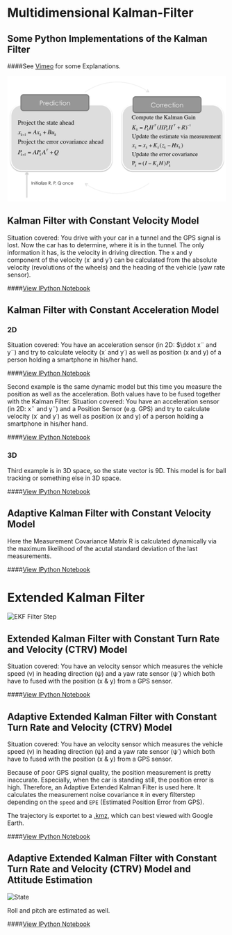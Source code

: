 Multidimensional Kalman-Filter
==============================
Some Python Implementations of the Kalman Filter
------------------------------

####See [Vimeo](https://vimeo.com/album/2754700/sort:preset/format:detail) for some Explanations.

![Kalman Filter Step](Kalman-Filter-Step.png)

## Kalman Filter with Constant Velocity Model

Situation covered: You drive with your car in a tunnel and the GPS signal is lost. Now the car has to determine, where it is in the tunnel. The only information it has, is the velocity in driving direction. The x and y component of the velocity (x˙ and y˙) can be calculated from the absolute velocity (revolutions of the wheels) and the heading of the vehicle (yaw rate sensor).

####[View IPython Notebook](http://nbviewer.ipython.org/github/balzer82/Kalman/blob/master/Kalman-Filter-CV.ipynb?create=1)

## Kalman Filter with Constant Acceleration Model

### 2D

Situation covered: You have an acceleration sensor (in 2D: $\ddot x¨ and y¨) and try to calculate velocity (x˙ and y˙) as well as position (x and y) of a person holding a smartphone in his/her hand.

####[View IPython Notebook](http://nbviewer.ipython.org/github/balzer82/Kalman/blob/master/Kalman-Filter-CA.ipynb?create=1)

Second example is the same dynamic model but this time you measure the position as well as the acceleration. Both values have to be fused together with the Kalman Filter.
Situation covered: You have an acceleration sensor (in 2D: x¨ and y¨) and a Position Sensor (e.g. GPS) and try to calculate velocity (x˙ and y˙) as well as position (x and y) of a person holding a smartphone in his/her hand.

####[View IPython Notebook](http://nbviewer.ipython.org/github/balzer82/Kalman/blob/master/Kalman-Filter-CA-2.ipynb?create=1)

### 3D

Third example is in 3D space, so the state vector is 9D. This model is for ball tracking or something else in 3D space.

####[View IPython Notebook](http://nbviewer.ipython.org/github/balzer82/Kalman/blob/master/Kalman-Filter-CA-Ball.ipynb?create=1)

## Adaptive Kalman Filter with Constant Velocity Model

Here the Measurement Covariance Matrix R is calculated dynamically via the maximum likelihood of the acutal standard deviation of the last measurements.

####[View IPython Notebook](http://nbviewer.ipython.org/github/balzer82/Kalman/blob/master/Adaptive-Kalman-Filter-CV.ipynb?create=1)

# Extended Kalman Filter

![EKF Filter Step](https://raw.github.com/balzer82/Kalman/master/Extended-Kalman-Filter-Step.png)

## Extended Kalman Filter with Constant Turn Rate and Velocity (CTRV) Model

Situation covered: You have an velocity sensor which measures the vehicle speed (v) in heading direction (ψ) and a yaw rate sensor (ψ˙) which both have to fused with the position (x & y) from a GPS sensor.

####[View IPython Notebook](http://nbviewer.ipython.org/github/balzer82/Kalman/blob/master/Extended-Kalman-Filter-CTRV.ipynb?create=1)

## Adaptive Extended Kalman Filter with Constant Turn Rate and Velocity (CTRV) Model

Situation covered: You have an velocity sensor which measures the vehicle speed (v) in heading direction (ψ) and a yaw rate sensor (ψ˙) which both have to fused with the position (x & y) from a GPS sensor.

Because of poor GPS signal quality, the position measurement is pretty inaccurate. Especially, when the car is standing still, the position error is high. Therefore, an Adaptive Extended Kalman Filter is used here. It calculates the measurement noise covariance `R` in every filterstep depending on the `speed` and `EPE` (Estimated Position Error from GPS).

The trajectory is exportet to a [.kmz](https://github.com/balzer82/Kalman/blob/master/Extended-Kalman-Filter-CTRV-Adaptive.kmz?raw=true), which can best viewed with Google Earth.

####[View IPython Notebook](http://nbviewer.ipython.org/github/balzer82/Kalman/blob/master/Extended-Kalman-Filter-CTRV-Adaptive.ipynb?create=1)

## Adaptive Extended Kalman Filter with Constant Turn Rate and Velocity (CTRV) Model and Attitude Estimation

![State](https://raw.github.com/balzer82/Kalman/master/Formulas/A-CTRV-Attitude.png)

Roll and pitch are estimated as well.

####[View IPython Notebook](http://nbviewer.ipython.org/github/balzer82/Kalman/blob/master/Extended-Kalman-Filter-CTRV-Attitude.ipynb?create=1)


